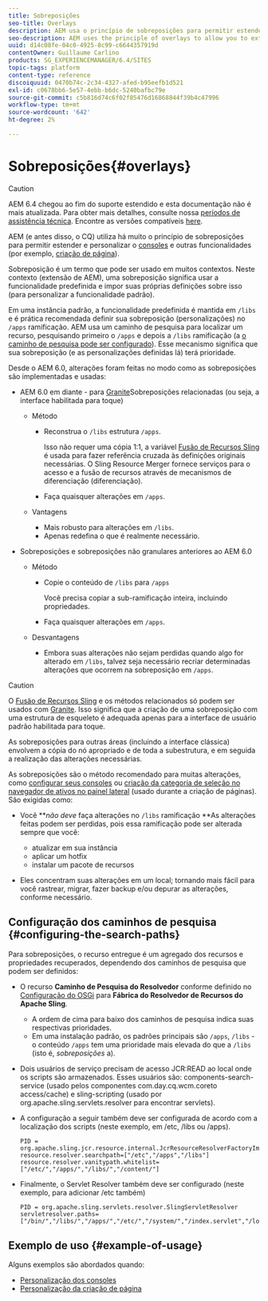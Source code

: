 ```yaml
---
title: Sobreposições
seo-title: Overlays
description: AEM usa o princípio de sobreposições para permitir estender e personalizar os consoles e outras funcionalidades
seo-description: AEM uses the principle of overlays to allow you to extend and customize the consoles and other functionality
uuid: d14c08fe-04c0-4925-8c99-c6644357919d
contentOwner: Guillaume Carlino
products: SG_EXPERIENCEMANAGER/6.4/SITES
topic-tags: platform
content-type: reference
discoiquuid: 0470b74c-2c34-4327-afed-b95eefb1d521
exl-id: c0678bb6-5e57-4ebb-b6dc-5240bafbc79e
source-git-commit: c5b816d74c6f02f85476d16868844f39b4c47996
workflow-type: tm+mt
source-wordcount: '642'
ht-degree: 2%

---
```


# Sobreposições{#overlays}

>[!CAUTION]
>
>AEM 6.4 chegou ao fim do suporte estendido e esta documentação não é mais atualizada. Para obter mais detalhes, consulte nossa [períodos de assistência técnica](https://helpx.adobe.com/br/support/programs/eol-matrix.html). Encontre as versões compatíveis [here](https://experienceleague.adobe.com/docs/).

AEM (e antes disso, o CQ) utiliza há muito o princípio de sobreposições para permitir estender e personalizar o [consoles](/help/sites-developing/customizing-consoles-touch.md) e outras funcionalidades (por exemplo, [criação de página](/help/sites-developing/customizing-page-authoring-touch.md)).

Sobreposição é um termo que pode ser usado em muitos contextos. Neste contexto (extensão de AEM), uma sobreposição significa usar a funcionalidade predefinida e impor suas próprias definições sobre isso (para personalizar a funcionalidade padrão).

Em uma instância padrão, a funcionalidade predefinida é mantida em `/libs` e é prática recomendada definir sua sobreposição (personalizações) no `/apps` ramificação. AEM usa um caminho de pesquisa para localizar um recurso, pesquisando primeiro o `/apps` e depois a `/libs` ramificação (a [o caminho de pesquisa pode ser configurado](#configuring-the-search-paths)). Esse mecanismo significa que sua sobreposição (e as personalizações definidas lá) terá prioridade.

Desde o AEM 6.0, alterações foram feitas no modo como as sobreposições são implementadas e usadas:

* AEM 6.0 em diante - para [Granite](https://helpx.adobe.com/experience-manager/6-4/sites/developing/using/reference-materials/granite-ui/api/index.html)Sobreposições relacionadas (ou seja, a interface habilitada para toque)

   * Método

      * Reconstrua o `/libs` estrutura `/apps`.

         Isso não requer uma cópia 1:1, a variável [Fusão de Recursos Sling](/help/sites-developing/sling-resource-merger.md) é usada para fazer referência cruzada às definições originais necessárias. O Sling Resource Merger fornece serviços para o acesso e a fusão de recursos através de mecanismos de diferenciação (diferenciação).

      * Faça quaisquer alterações em `/apps`.
   * Vantagens

      * Mais robusto para alterações em `/libs`.
      * Apenas redefina o que é realmente necessário.


* Sobreposições e sobreposições não granulares anteriores ao AEM 6.0

   * Método

      * Copie o conteúdo de `/libs` para `/apps`

         Você precisa copiar a sub-ramificação inteira, incluindo propriedades.

      * Faça quaisquer alterações em `/apps`.
   * Desvantagens

      * Embora suas alterações não sejam perdidas quando algo for alterado em `/libs`, talvez seja necessário recriar determinadas alterações que ocorrem na sobreposição em `/apps`.


>[!CAUTION]
>
>O [Fusão de Recursos Sling](/help/sites-developing/sling-resource-merger.md) e os métodos relacionados só podem ser usados com [Granite](https://helpx.adobe.com/experience-manager/6-4/sites/developing/using/reference-materials/granite-ui/api/index.html). Isso significa que a criação de uma sobreposição com uma estrutura de esqueleto é adequada apenas para a interface de usuário padrão habilitada para toque.
>
>As sobreposições para outras áreas (incluindo a interface clássica) envolvem a cópia do nó apropriado e de toda a subestrutura, e em seguida a realização das alterações necessárias.

As sobreposições são o método recomendado para muitas alterações, como [configurar seus consoles](/help/sites-developing/customizing-consoles-touch.md#create-a-custom-console) ou [criação da categoria de seleção no navegador de ativos no painel lateral](/help/sites-developing/customizing-page-authoring-touch.md#add-new-selection-category-to-asset-browser) (usado durante a criação de páginas). São exigidas como:

* Você ***não deve* faça alterações no `/libs` ramificação **As alterações feitas podem ser perdidas, pois essa ramificação pode ser alterada sempre que você:

   * atualizar em sua instância
   * aplicar um hotfix
   * instalar um pacote de recursos

* Eles concentram suas alterações em um local; tornando mais fácil para você rastrear, migrar, fazer backup e/ou depurar as alterações, conforme necessário.

## Configuração dos caminhos de pesquisa {#configuring-the-search-paths}

Para sobreposições, o recurso entregue é um agregado dos recursos e propriedades recuperados, dependendo dos caminhos de pesquisa que podem ser definidos:

* O recurso **Caminho de Pesquisa do Resolvedor** conforme definido no [Configuração do OSGi](/help/sites-deploying/configuring-osgi.md) para **Fábrica do Resolvedor de Recursos do Apache Sling**.

   * A ordem de cima para baixo dos caminhos de pesquisa indica suas respectivas prioridades.
   * Em uma instalação padrão, os padrões principais são `/apps`, `/libs` - o conteúdo `/apps` tem uma prioridade mais elevada do que a `/libs` (isto é, *sobreposições* a).

* Dois usuários de serviço precisam de acesso JCR:READ ao local onde os scripts são armazenados. Esses usuários são: components-search-service (usado pelos componentes com.day.cq.wcm.coreto access/cache) e sling-scripting (usado por org.apache.sling.servlets.resolver para encontrar servlets).
* A configuração a seguir também deve ser configurada de acordo com a localização dos scripts (neste exemplo, em /etc, /libs ou /apps).

   ```
   PID = org.apache.sling.jcr.resource.internal.JcrResourceResolverFactoryImpl
   resource.resolver.searchpath=["/etc","/apps","/libs"]
   resource.resolver.vanitypath.whitelist=["/etc/","/apps/","/libs/","/content/"]
   ```

* Finalmente, o Servlet Resolver também deve ser configurado (neste exemplo, para adicionar /etc também)

   ```
   PID = org.apache.sling.servlets.resolver.SlingServletResolver  
   servletresolver.paths=["/bin/","/libs/","/apps/","/etc/","/system/","/index.servlet","/login.servlet","/services/"]
   ```

## Exemplo de uso {#example-of-usage}

Alguns exemplos são abordados quando:

* [Personalização dos consoles](/help/sites-developing/customizing-consoles-touch.md)
* [Personalização da criação de página](/help/sites-developing/customizing-page-authoring-touch.md)
